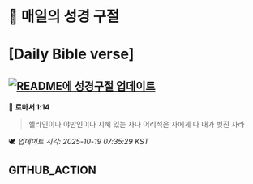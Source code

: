# 🙏 매일의 성경 구절
# [Daily Bible verse]
## [![README에 성경구절 업데이트](https://github.com/DONGSUKA/first_test/actions/workflows/update-readme-bible.yml/badge.svg)](https://github.com/DONGSUKA/first_test/actions/workflows/update-readme-bible.yml)
<!-- START_BIBLE_VERSE -->
📖 **로마서 1:14**
> 헬라인이나 야만인이나 지혜 있는 자나 어리석은 자에게 다 내가 빚진 자라

🕊️ _업데이트 시각: 2025-10-19 07:35:29 KST_
  <!-- END_BIBLE_VERSE -->
## GITHUB_ACTION
